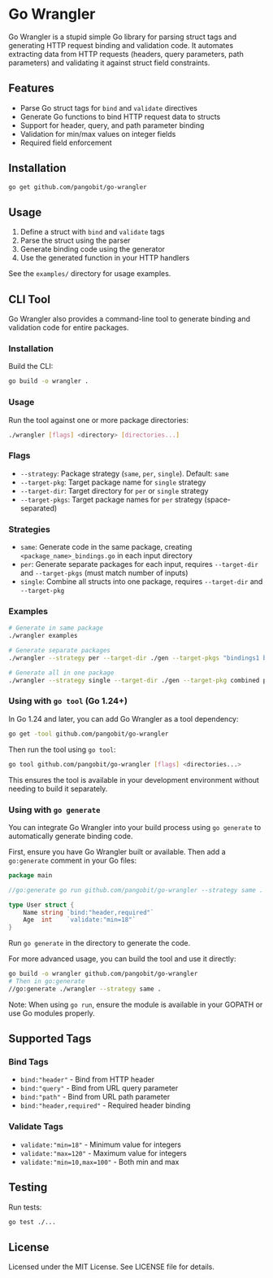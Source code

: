 # Go Wrangler

Go Wrangler is a stupid simple Go library for parsing struct tags and generating
HTTP request binding and validation code. It automates extracting data from HTTP
requests (headers, query parameters, path parameters) and
validating it against struct field constraints.

## Features

- Parse Go struct tags for `bind` and `validate` directives
- Generate Go functions to bind HTTP request data to structs
- Support for header, query, and path parameter binding
- Validation for min/max values on integer fields
- Required field enforcement

## Installation

```bash
go get github.com/pangobit/go-wrangler
```

## Usage

1. Define a struct with `bind` and `validate` tags
2. Parse the struct using the parser
3. Generate binding code using the generator
4. Use the generated function in your HTTP handlers

See the `examples/` directory for usage examples.

## CLI Tool

Go Wrangler also provides a command-line tool to generate binding and validation code for entire packages.

### Installation

Build the CLI:

```bash
go build -o wrangler .
```

### Usage

Run the tool against one or more package directories:

```bash
./wrangler [flags] <directory> [directories...]
```

### Flags

- `--strategy`: Package strategy (`same`, `per`, `single`). Default: `same`
- `--target-pkg`: Target package name for `single` strategy
- `--target-dir`: Target directory for `per` or `single` strategy
- `--target-pkgs`: Target package names for `per` strategy (space-separated)

### Strategies

- `same`: Generate code in the same package, creating `<package_name>_bindings.go` in each input directory
- `per`: Generate separate packages for each input, requires `--target-dir` and `--target-pkgs` (must match number of inputs)
- `single`: Combine all structs into one package, requires `--target-dir` and `--target-pkg`

### Examples

```bash
# Generate in same package
./wrangler examples

# Generate separate packages
./wrangler --strategy per --target-dir ./gen --target-pkgs "bindings1 bindings2" pkg1 pkg2

# Generate all in one package
./wrangler --strategy single --target-dir ./gen --target-pkg combined pkg1 pkg2
```

### Using with `go tool` (Go 1.24+)

In Go 1.24 and later, you can add Go Wrangler as a tool dependency:

```bash
go get -tool github.com/pangobit/go-wrangler
```

Then run the tool using `go tool`:

```bash
go tool github.com/pangobit/go-wrangler [flags] <directories...>
```

This ensures the tool is available in your development environment without needing to build it separately.

### Using with `go generate`

You can integrate Go Wrangler into your build process using `go generate` to automatically generate binding code.

First, ensure you have Go Wrangler built or available. Then add a `go:generate` comment in your Go files:

```go
package main

//go:generate go run github.com/pangobit/go-wrangler --strategy same .

type User struct {
    Name string `bind:"header,required"`
    Age  int    `validate:"min=18"`
}
```

Run `go generate` in the directory to generate the code.

For more advanced usage, you can build the tool and use it directly:

```bash
go build -o wrangler github.com/pangobit/go-wrangler
# Then in go:generate
//go:generate ./wrangler --strategy same .
```

Note: When using `go run`, ensure the module is available in your GOPATH or use Go modules properly.

## Supported Tags

### Bind Tags

- `bind:"header"` - Bind from HTTP header
- `bind:"query"` - Bind from URL query parameter
- `bind:"path"` - Bind from URL path parameter
- `bind:"header,required"` - Required header binding

### Validate Tags

- `validate:"min=18"` - Minimum value for integers
- `validate:"max=120"` - Maximum value for integers
- `validate:"min=10,max=100"` - Both min and max

## Testing

Run tests:

```bash
go test ./...
```

## License

Licensed under the MIT License. See LICENSE file for details.
